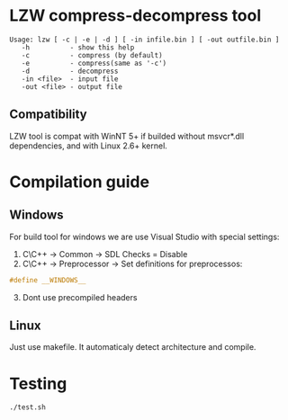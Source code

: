 LZW compress-decompress tool
=====================================
```
Usage: lzw [ -c | -e | -d ] [ -in infile.bin ] [ -out outfile.bin ]
   -h          - show this help
   -c          - compress (by default)
   -e          - compress(same as '-c')
   -d          - decompress
   -in <file>  - input file
   -out <file> - output file
```
Compatibility
------------------------------------
LZW tool is compat with WinNT 5+ if builded without msvcr*.dll dependencies, and with Linux 2.6+ kernel.

Compilation guide
====================================
Windows
------------------------------------
For build tool for windows we are use Visual Studio with special settings:<br>
1) C\C++ -> Common -> SDL Checks = Disable <br>
2) C\C++ -> Preprocessor -> Set definitions for preprocessos:
```C
#define __WINDOWS__
```
3) Dont use precompiled headers

Linux
------------------------------------
Just use makefile. It automaticaly detect architecture and compile.

Testing
====================================
```bash
./test.sh
```
